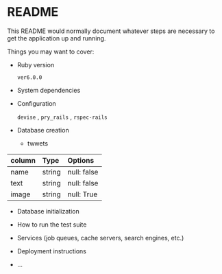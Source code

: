 # README

This README would normally document whatever steps are necessary to get the
application up and running.

Things you may want to cover:

* Ruby version

  `ver6.0.0`

* System dependencies

* Configuration

  `devise` , `pry_rails` , `rspec-rails`

* Database creation
  * twwets


| column     | Type        | Options     |
|:-----------|:------------|:------------|
| name       | string      | null: false |
| text       | string      | null: false |
| image      | string      | null: True  |

* Database initialization

* How to run the test suite

* Services (job queues, cache servers, search engines, etc.)

* Deployment instructions

* ...
